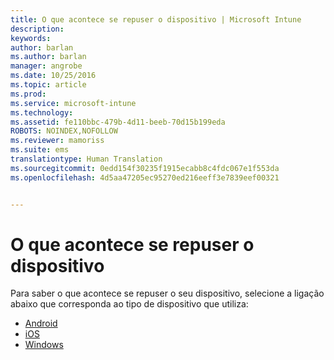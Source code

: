 ```yaml
---
title: O que acontece se repuser o dispositivo | Microsoft Intune
description: 
keywords: 
author: barlan
ms.author: barlan
manager: angrobe
ms.date: 10/25/2016
ms.topic: article
ms.prod: 
ms.service: microsoft-intune
ms.technology: 
ms.assetid: fe110bbc-479b-4d11-beeb-70d15b199eda
ROBOTS: NOINDEX,NOFOLLOW
ms.reviewer: mamoriss
ms.suite: ems
translationtype: Human Translation
ms.sourcegitcommit: 0edd154f30235f1915ecabb8c4fdc067e1f553da
ms.openlocfilehash: 4d5aa47205ec95270ed216eeff3e7839eef00321


---
```



# O que acontece se repuser o dispositivo

Para saber o que acontece se repuser o seu dispositivo, selecione a ligação abaixo que corresponda ao tipo de dispositivo que utiliza:

- [Android](what-happens-if-you-reset-your-device-using-the-company-portal-android.md)
- [iOS](what-happens-if-you-reset-your-device-using-the-company-portal-ios.md)
- [Windows](what-happens-if-you-reset-your-device-using-the-company-portal-windows.md)



<!--HONumber=Oct16_HO3-->


